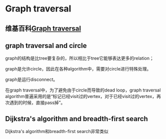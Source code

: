 # Graph traversal



## 维基百科[Graph traversal](https://en.wikipedia.org/wiki/Graph_traversal)



## graph traversal and circle

graph的结构是比tree要复杂的，所以相比于tree它能够表达更多的relation；

graph是允许circle，因此在各种algorithm中，需要对circle进行特殊处理。

graph是运行disconnect。

在graph traversal中，为了避免由于circle而导致的dead loop，graph traversal algorithm普遍采用的是“标记已经visit过的vertex，对于已经visit过的vertex，再次遇到的时候，直接pass掉”。



## Dijkstra's algorithm and breadth-first search

Dijkstra's algorithm和breadth-first search非常类似